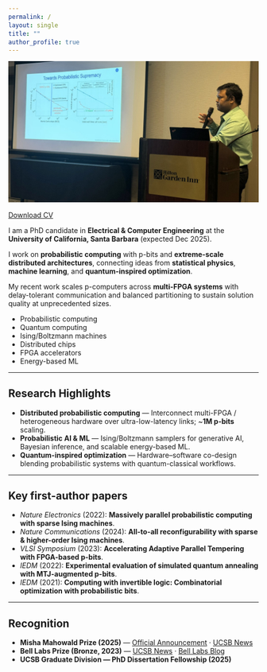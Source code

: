 ```yaml
---
permalink: /
layout: single
title: ""
author_profile: true
---
```


<!-- HERO as a normal image (no cropping). Lives entirely in the right column. -->
<img src="/images/hero.jpeg" alt="Navid Aadit giving a talk" class="hero-img" />

<p class="cv-row">
  <a class="btn btn--cv" href="/files/Aadit_CV_Fall2025.pdf">Download CV</a>
</p>

I am a PhD candidate in **Electrical & Computer Engineering** at the **University of California, Santa Barbara** (expected Dec 2025).

I work on **probabilistic computing** with p-bits and **extreme-scale distributed architectures**, connecting ideas from **statistical physics**, **machine learning**, and **quantum-inspired optimization**.

My recent work scales p-computers across **multi-FPGA systems** with delay-tolerant communication and balanced partitioning to sustain solution quality at unprecedented sizes.

<ul class="keyword-pills">
  <li>Probabilistic computing</li>
  <li>Quantum computing</li>
  <li>Ising/Boltzmann machines</li>
  <li>Distributed chips</li>
  <li>FPGA accelerators</li>
  <li>Energy-based ML</li>
</ul>

---

## Research Highlights
- **Distributed probabilistic computing** — Interconnect multi-FPGA / heterogeneous hardware over ultra-low-latency links; ~**1M p-bits** scaling.
- **Probabilistic AI & ML** — Ising/Boltzmann samplers for generative AI, Bayesian inference, and scalable energy-based ML.
- **Quantum-inspired optimization** — Hardware–software co-design blending probabilistic systems with quantum-classical workflows.

---

## Key first-author papers
- *Nature Electronics* (2022): **Massively parallel probabilistic computing with sparse Ising machines**.  
- *Nature Communications* (2024): **All-to-all reconfigurability with sparse & higher-order Ising machines**.  
- *VLSI Symposium* (2023): **Accelerating Adaptive Parallel Tempering with FPGA-based p-bits**.  
- *IEDM* (2022): **Experimental evaluation of simulated quantum annealing with MTJ-augmented p-bits**.
- *IEDM* (2021): **Computing with invertible logic: Combinatorial optimization with probabilistic bits**.

---

## Recognition
- <i class="fas fa-award"></i> **Misha Mahowald Prize (2025)** — <a href="https://www.mahowaldprize.org/prize-awards/prizes-2025">Official Announcement</a> · <a href="https://www.ece.ucsb.edu/news/all/2025/camsaris-opus-lab-misha-mahowald-prize">UCSB News</a>  
- <i class="fas fa-trophy"></i> **Bell Labs Prize (Bronze, 2023)** — <a href="https://engineering.ucsb.edu/news/ece-professor-and-phd-student-win-bronze-medal-bell-labs-prize-competition">UCSB News</a> · <a href="https://www.bell-labs.com/institute/blog/bell-labs-prize-winners-close-the-thz-gap-with-inexpensive-harmonic-sensors/">Bell Labs Blog</a>  
- <i class="fas fa-graduation-cap"></i> **UCSB Graduate Division — PhD Dissertation Fellowship (2025)**
